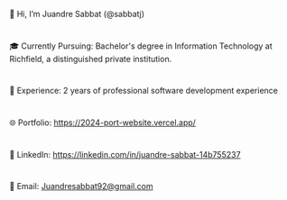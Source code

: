 👋 Hi, I’m Juandre Sabbat (@sabbatj)
#
🎓 Currently Pursuing: Bachelor's degree in Information Technology at Richfield, a distinguished private institution.
#
💼 Experience: 2 years of professional software development experience
#
🌐 Portfolio: https://2024-port-website.vercel.app/ 
#
🔗 LinkedIn: https://linkedin.com/in/juandre-sabbat-14b755237
#
📧 Email: Juandresabbat92@gmail.com
#
